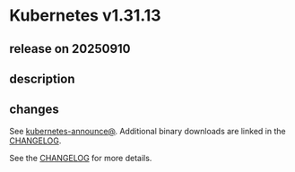 # Kubernetes v1.31.13

## release on 20250910
## description
## changes
See <a href="https://groups.google.com/forum/#!forum/kubernetes-announce" rel="nofollow">kubernetes-announce@</a>. Additional binary downloads are linked in the <a href="https://github.com/kubernetes/kubernetes/blob/master/CHANGELOG/CHANGELOG-1.31.md">CHANGELOG</a>.

See the <a href="https://github.com/kubernetes/kubernetes/blob/master/CHANGELOG/CHANGELOG-1.31.md">CHANGELOG</a> for more details.

